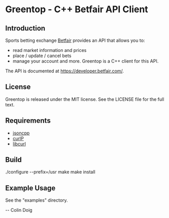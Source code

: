 Greentop - C++ Betfair API Client
==========================

Introduction
------------
Sports betting exchange [Betfair](www.betfair.com) provides an API that allows you to:
 * read market information and prices
 * place / update / cancel bets
 * manage your account
and more.  Greentop is a C++ client for this API.

The API is documented at https://developer.betfair.com/.

License
-------

Greentop is released under the MIT license. See the LICENSE file for the full text.

Requirements
------------

* [jsoncpp](https://github.com/open-source-parsers/jsoncpp)
* [curlP](https://github.com/jpbarrette/curlpp)
* [libcurl](http://curl.haxx.se/libcurl/)

Build
-----

./configure --prefix=/usr
make
make install

Example Usage
-------------

See the "examples" directory.

-- Colin Doig
